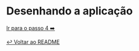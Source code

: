 # Desenhando a aplicação

[Ir para o passo 4 :arrow_right:](passo04.md)

[:leftwards_arrow_with_hook: Voltar ao README ](README.md)
